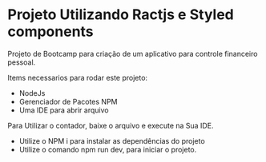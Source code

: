 # Projeto Utilizando Ractjs e Styled components

Projeto de Bootcamp para criação de um aplicativo para controle financeiro pessoal.

Items necessarios para rodar este projeto:
  - NodeJs
  - Gerenciador de Pacotes NPM
  - Uma IDE para abrir arquivo
    

Para Utilizar o contador, baixe o arquivo e execute na Sua IDE.
- Utilize o NPM i para instalar as dependências do projeto
- Utilize o comando npm run dev, para iniciar o projeto.
